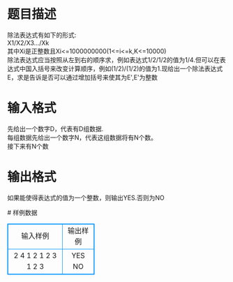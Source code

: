# 

 
 # 题目描述 
<p>
除法表达式有如下的形式:<br>X1/X2/X3.../Xk<br>其中Xi是正整数且Xi<=1000000000(1<=i<=k,K<=10000)<br>除法表达式应当按照从左到右的顺序求，例如表达式1/2/1/2的值为1/4.但可以在表达式中国入括号来改变计算顺序，例如(1/2)/(1/2)的值为1.现给出一个除法表达式E，求是告诉是否可以通过增加括号来使其为E',E'为整数</p> 

 
 # 输入格式 
<p>
先给出一个数字D，代表有D组数据.<br>每组数据先给出一个数字N，代表这组数据将有N个数。<br>接下来有N个数</p> 

 
 # 输出格式 
<p>
如果能使得表达式的值为一个整数，则输出YES.否则为NO</p> 
# 样例数据
<style>
        table,table tr th, table tr td { border:1px solid #0094ff; }
        table { width: 200px; min-height: 25px; line-height: 25px; text-align: center; border-collapse: collapse;}   
    </style>
<table>
	<tr>
		<td>输入样例</td>
		<td>输出样例</td>
	</tr>
<tr><td>2
4
1
2
1
2
3
1
2
3</td><td>YES
NO</td></tr></table>
